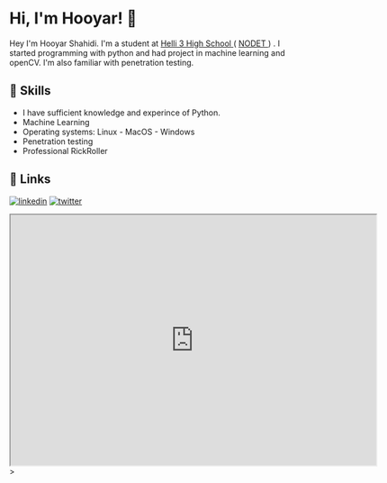 # Hi, I'm Hooyar! 👋

 
<p class="lead text-muted">Hey I'm Hooyar Shahidi. I'm a student at <a href="https://www.helli3.com" target="_blank">Helli 3 High School </a> ( <a href="https://en.wikipedia.org/wiki/National_Organization_for_Development_of_Exceptional_Talents" targat=_blank"> NODET </a> ) .
        I started programming with python and had project in machine learning and openCV.
        I'm also familiar with penetration testing.</p>

## 🔭 Skills

-   I have sufficient knowledge and experince of Python.
-   Machine Learning
-   Operating systems: Linux - MacOS - Windows
-   Penetration testing
-   Professional RickRoller  


## 🔗 Links
[![linkedin](https://img.shields.io/badge/linkedin-0A66C2?style=for-the-badge&logo=linkedin&logoColor=white)](https://www.linkedin.com/in/hooyar-shahidi-060335206/)
[![twitter](https://img.shields.io/badge/twitter-1DA1F2?style=for-the-badge&logo=twitter&logoColor=white)](https://twitter.com/Retr_0_)

<html>
<body>

<iframe width="650" height="445" src="https://www.youtube.com/watch?v=dQw4w9WgXcQ">
</iframe>

</body>>
</html>

 <!--
**Hooyarsh/Hooyarsh** is a ✨ _special_ ✨ repository because its `README.md` (this file) appears on your GitHub profile.
Here are some ideas to get you started:
